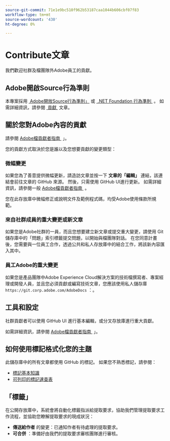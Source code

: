 ```yaml
---
source-git-commit: 71e1e9bc510f962b53187caa1044b606cbf07f83
workflow-type: tm+mt
source-wordcount: '430'
ht-degree: 0%

---
```

# Contribute文章

我們歡迎社群及檔團隊外Adobe員工的貢獻。

## Adobe開啟Source行為準則

本專案採用 [&#x200B; Adobe開放Source行為準則」 &#x200B;](code-of-conduct.md) 或 [&#x200B; .NET Foundation 行為準則 &#x200B;](https://dotnetfoundation.org/code-of-conduct) 。 如需詳細資訊，請參閱 [&#x200B; 貢獻 &#x200B;](contributing.md) 文章。

## 關於您對Adobe內容的貢獻

請參閱 [&#x200B; Adobe檔貢獻者指南 &#x200B;](https://docs.adobe.com/content/help/zh-Hant/contributor/contributor-guide/introduction.html) 」。

您的貢獻方式取決於您是誰以及您想要貢獻的變更類型：

### 微幅變更

如果您為了善意提供微幅更新，請造訪文章並按一下 **文章的「編輯」** 連結，該連結會前往文章的 GitHub 來源。 然後，只需使用 GitHub UI進行更新。 如需詳細資訊，請參閱一般 [&#x200B; Adobe檔貢獻者指南 &#x200B;](https://docs.adobe.com/content/help/zh-Hant/contributor/contributor-guide/introduction.html) 。

您在此存放庫中微幅修正或說明文件及範例程式碼，均受Adobe使用條款所規範。

### 來自社群成員的重大變更或新文章

如果您是Adobe社群的一員，而且您想要建立新文章或提交重大變更，請使用 Git 儲存庫中的「問題」索引標籤提交問題，以開始與檔團隊對話。 在您同意計畫後，您需要與一位員工合作，透過公共和私人存放庫中的結合工作，將該新內容匯入其中。

<!--
If you submit a pull request with significant changes to documentation and code examples, you'll see a message in the pull request asking you to submit an online contribution license agreement (CLA). We need you to complete the online form before we can review your pull request.
-->

### 員工Adobe的重大變更

如果您是產品團隊中Adobe Experience Cloud解決方案的技術檔撰寫者、專案經理或開發人員，並且您必須貢獻或編寫技術文章，您應該使用私人儲存庫 `https://git.corp.adobe.com/AdobeDocs` ：。

<!--Employees from other parts of the Adobe world should use the public repo for minor updates.-->

## 工具和設定

社群貢獻者可以使用 GitHub UI 進行基本編輯，或分叉存放庫進行重大貢獻。

如需詳細資訊，請參閱 [&#x200B; Adobe檔貢獻者指南 &#x200B;](https://docs.adobe.com/content/help/zh-Hant/contributor/contributor-guide/introduction.html) 」。

## 如何使用標記格式化您的主題

此儲存庫中的所有文章都使用 GitHub 的標記。 如果您不熟悉標記，請參閱：

* [標記基本知識](https://help.github.com/articles/getting-started-with-writing-and-formatting-on-github/)
* [可列印的標記速查表](https://guides.github.com/pdfs/markdown-cheatsheet-online.pdf)

## 「標籤」

在公開存放庫中，系統會將自動化標籤指派給提取要求，協助我們管理提取要求工作流程，並協助您瞭解提取要求的現成狀況：

* **傳送給作者** 的變更：已通知作者有待處理的提取要求。
* **可合併** ：準備好由我們的提取要求審核團隊進行審核。
